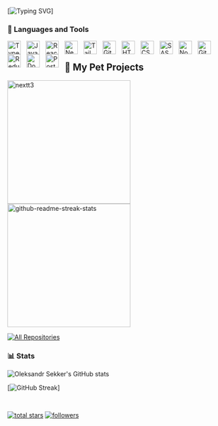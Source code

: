 [![Typing SVG](https://readme-typing-svg.demolab.com?font=Fira+Code&pause=1000&color=8264F7&vCenter=true&width=435&lines=%F0%9F%91%8B+Hi+there!;I'm+Oleksandr+Sekker+;Front+End+Developer)]

### 🧰 Languages and Tools

<img align="left" alt="TypeScript" width="30px" style="padding-right:10px;" src="https://cdn.jsdelivr.net/gh/devicons/devicon/icons/typescript/typescript-plain.svg" />
<img align="left" alt="JavaScript" width="30px" style="padding-right:10px;" src="https://cdn.jsdelivr.net/gh/devicons/devicon/icons/javascript/javascript-plain.svg" />
<img align="left" alt="React" width="30px" style="padding-right:10px;" src="https://cdn.jsdelivr.net/gh/devicons/devicon/icons/react/react-original.svg" />
<img align="left" alt="Next" width="30px" style="padding-right:10px;" src="https://cdn.jsdelivr.net/gh/devicons/devicon/icons/nextjs/nextjs-line.svg" />
<img align="left" alt="Tailwind CSS" width="30px" style="padding-right:10px;" src="https://cdn.jsdelivr.net/gh/devicons/devicon/icons/tailwindcss/tailwindcss-plain.svg" />
<img align="left" alt="Git" width="30px" style="padding-right:10px;" src="https://cdn.jsdelivr.net/gh/devicons/devicon/icons/git/git-original.svg" />
<img align="left" alt="HTML" width="30px" style="padding-right:10px;" src="https://cdn.jsdelivr.net/gh/devicons/devicon/icons/html5/html5-plain.svg" />
<img align="left" alt="CSS" width="30px" style="padding-right:10px;" src="https://cdn.jsdelivr.net/gh/devicons/devicon/icons/css3/css3-plain.svg" />
<img align="left" alt="SASS" width="30px" style="padding-right:10px;" src="https://cdn.jsdelivr.net/gh/devicons/devicon/icons/sass/sass-original.svg" />
<img align="left" alt="NodeJS" width="30px" style="padding-right:10px;" src="https://cdn.jsdelivr.net/gh/devicons/devicon/icons/nodejs/nodejs-original.svg" />
<img align="left" alt="GitHub" width="30px" style="padding-right:10px;" src="https://cdn.jsdelivr.net/gh/devicons/devicon/icons/github/github-original.svg" />
<img align="left" alt="Redux" width="30px" style="padding-right:10px;" src="https://cdn.jsdelivr.net/gh/devicons/devicon/icons/redux/redux-original.svg" />
<img align="left" alt="Docker" width="30px" style="padding-right:10px;" src="https://cdn.jsdelivr.net/gh/devicons/devicon/icons/docker/docker-original.svg" />
<img align="left" alt="Postgresql" width="30px" style="padding-right:10px;" src="https://cdn.jsdelivr.net/gh/devicons/devicon/icons/postgresql/postgresql-original.svg" />
<br />

  <summary><h2>📘 My Pet Projects</h2></summary>

  <p align="left">
    <a href="https://github.com/AleksandrSekker/nextt3"><img width="278" src="https://denvercoder1-github-readme-stats.vercel.app/api/pin/?username=AleksandrSekker&repo=nextt3&theme=react&bg_color=1F222E&title_color=F85D7F&hide_border=true&icon_color=F8D866&show_icons=false" alt="nextt3"></a>
    <a href="https://github.com/AleksandrSekker/onix"><img width="278" src="https://denvercoder1-github-readme-stats.vercel.app/api/pin/?username=AleksandrSekker&repo=onix&theme=react&bg_color=1F222E&title_color=F85D7F&hide_border=true&icon_color=F8D866&show_icons=false" alt="github-readme-streak-stats"></a>
  </p>

<a href="https://github.com/AleksandrSekker?tab=repositories&sort=stargazers"><img alt="All Repositories" title="All Repositories" src="https://custom-icon-badges.demolab.com/badge/-Click%20Here%20For%20All%20My%20Repos-1F222E?style=for-the-badge&logoColor=white&logo=repo"/></a>

### 📊 Stats

![Oleksandr Sekker's GitHub stats](https://github-readme-stats.vercel.app/api?username=aleksandrsekker&show_icons=true&theme=react)

[![GitHub Streak](https://streak-stats.demolab.com/?user=aleksandrsekker&theme=react&currStreakNum=2FD3EB&fire=pink&sideLabels=F00&date_format=[Y.]n.j)]


<!-- ![GitHub Streak](https://streak-stats.demolab.com?user=ForrestKnight&theme=gruvbox&border_radius=4.5) -->


<br/>

<!-- Social badges section -->
<!-- Badges with custom icons - https://github.com/DenverCoder1/custom-icon-badges -->
<!-- View counter - https://github.com/DenverCoder1/Simple-View-Counter -->
<p>

  <a href="https://github.com/AleksandrSekker?tab=repositories&sort=stargazers">
    <img alt="total stars" title="Total stars on GitHub" src="https://custom-icon-badges.demolab.com/github/stars/AleksandrSekker?color=55960c&style=for-the-badge&labelColor=488207&logo=star"/></a>
  <a href="https://github.com/AleksandrSekker?tab=followers">
    <img alt="followers" title="Follow me on Github" src="https://custom-icon-badges.demolab.com/github/followers/AleksandrSekker?color=236ad3&labelColor=1155ba&style=for-the-badge&logo=person-add&label=Follow&logoColor=white"/></a>

</p>
